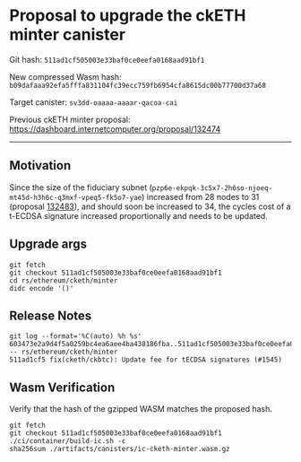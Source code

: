 # Proposal to upgrade the ckETH minter canister

Git hash: `511ad1cf505003e33baf0ce0eefa0168aad91bf1`

New compressed Wasm hash: `b09dafaaa92efa5fffa831104fc39ecc759fb6954cfa8615dc00b77700d37a68`

Target canister: `sv3dd-oaaaa-aaaar-qacoa-cai`

Previous ckETH minter proposal: https://dashboard.internetcomputer.org/proposal/132474

---

## Motivation
Since the size of the fiduciary subnet (`pzp6e-ekpqk-3c5x7-2h6so-njoeq-mt45d-h3h6c-q3mxf-vpeq5-fk5o7-yae`) increased from 28 nodes to 31 (proposal [132483](https://dashboard.internetcomputer.org/proposal/132483)), and should soon be increased to 34, the cycles cost of a t-ECDSA signature increased proportionally and needs to be updated.


## Upgrade args

```
git fetch
git checkout 511ad1cf505003e33baf0ce0eefa0168aad91bf1
cd rs/ethereum/cketh/minter
didc encode '()'
```

## Release Notes

```
git log --format='%C(auto) %h %s' 603473e2a9d4f5a0259bc4ea6aee4ba438186fba..511ad1cf505003e33baf0ce0eefa0168aad91bf1 -- rs/ethereum/cketh/minter
511ad1cf5 fix(cketh/ckbtc): Update fee for tECDSA signatures (#1545)
 ```

## Wasm Verification

Verify that the hash of the gzipped WASM matches the proposed hash.

```
git fetch
git checkout 511ad1cf505003e33baf0ce0eefa0168aad91bf1
./ci/container/build-ic.sh -c
sha256sum ./artifacts/canisters/ic-cketh-minter.wasm.gz
```

